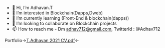 - 👋 Hi, I’m Adhavan.T
- 👀 I’m interested in Blockchain(Dapps,Dweb)
- 🌱 I’m currently learning (Front-End & blockchain(dapps))
- 💞️ I’m looking to collaborate on Blockchain projects
- 📫 How to reach me - Dm adhav712@gmail.com, TwitterId : @Adhav712

Portfolio->[T.Adhavan 2021 CV.pdf](https://github.com/Adhav712/Adhav712/files/7056767/T.Adhavan.2021.CV.pdf)<-


